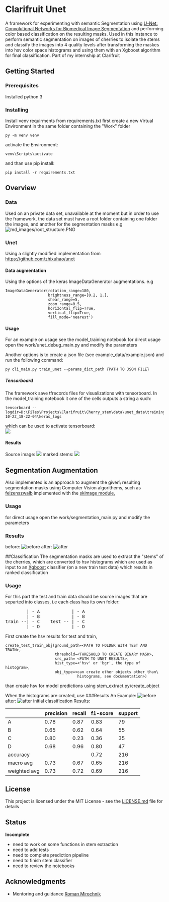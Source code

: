 # Clarifruit Unet

A framework for experimenting with semantic Segmentation using 
[U-Net: Convolutional Networks for Biomedical Image Segmentation](https://arxiv.org/abs/1505.04597) and
performing color based classification on the resulting masks.
Used in this instance to perform semantic segmentation on images of cherries to
isolate the stems and classify the images into 4 quality levels after
transforming the maskes into hsv color space histograms and using them with an
Xgboost algorithm for final classification.
Part of my internship at Clarifruit


## Getting Started


### Prerequisites

Installed python 3

### Installing

Install venv requirments from requirements.txt
first create a new Virtual Environment in the same
folder containing the "Work" folder
```
py -m venv venv
```
activate the Environment:
```
venv\Scripts\activate
```
and than use pip install:
```
pip install -r requirements.txt
```
## Overview

### Data
Used on an private data set, unavailable at the moment
but in order to use the framework, the data set must have a root
folder containing one folder the images, and another for the segmentation masks
e.g
![md_images/root_structure.PNG](md_images/root_structure.PNG)

### Unet

Using a slightly modified implementation from https://github.com/zhixuhao/unet

#### Data augmentation
Using the options of the keras ImageDataGenerator augmentations.
e.g 
```
ImageDataGenerator(rotation_range=180,
                   brightness_range=[0.2, 1.],
                   shear_range=5,
                   zoom_range=0.5,
                   horizontal_flip=True,
                   vertical_flip=True,
                   fill_mode='nearest')
```

#### Usage

For an example on usage see the model_training notebook
for direct usage open the work/unet_debug_main.py and modify the parameters

Another options is to create a json file 
(see example_data/example.json) and run the following command:

```
py cli_main.py train_unet --params_dict_path {PATH TO JSON FILE}
```

##### Tensorboard
The framework save tfrecords files for visualizations with tensorboard.
In the  model_training notebook it one of the cells outputs a string a such:
```
tensorboard --logdir=D:\Files\Projects\Clarifruit\Cherry_stem\data\unet_data\training\2019-10-22_18-22-04\keras_logs
```
which can be used to activate tensorboard:  
![](md_images/tensorboard.PNG)


#### Results
Source image:
![](md_images/67260-70372.png.jpg)
marked stems:
![](md_images/67260-70372.png_ontop.jpg)



## Segmentation Augmentation

Also implemented is an approach to augment the given\ resulting segmentation
masks using Computer Vision algorithems, such as [felzenszwalb](http://people.cs.uchicago.edu/~pff/papers/seg-ijcv.pdf)
implemented with the [skimage module](https://scikit-image.org/docs/dev/api/skimage.segmentation.html#skimage.segmentation.felzenszwalb),

### Usage
for direct usage open the work/segmentation_main.py and modify the parameters

### Results
before:
![before](md_images\segmentation\74714-32897_before.png.jpg)
after:
![after](md_images\segmentation\74714-32897_after.png.jpg)

##Classification
The segmentation masks are used to extract the "stems" of the cherries,
which are converted to hsv histograms which are used as input to an [Xgboost](https://xgboost.readthedocs.io/en/latest/) 
classifier (on a new train test data) which results in ranked classification

### Usage
For this part the test and train data should be source images that are separted 
into classes, i.e each class has its own folder:  
<pre>
        | - A            | - A  
        | - B            | - B  
train --| - C    test -- | - C    
        | - D            | - D 
</pre>
First create the hsv results for test and train,

```
create_test_train_obj(ground_path=<PATH TO FOLDER WITH TEST AND TRAIN>,
                      threshold=<THRESHOLD TO CREATE BINARY MASK>,
                      src_path= <PATH TO UNET RESULTS>,
                      hist_type=<'hsv' or 'bgr', the type of histogram>,
                      obj_type=<can create other objects other than\
                                histograms, see documentation>)
```

than create hsv for model predictions using  stem_extract.py\create_object

When the histograms are created, use
###Results
An Example:
![before](md_images/stems/38360-02397.png.jpg)
after:
![after](md_images/stems/38360-02397-stem.png.jpg)
 initial classification Results:
 
 |              | precision | recall | f1-score | support |
|--------------|-----------|--------|----------|---------|
| A            | 0.78      | 0.87   | 0.83     | 79      |
| B            | 0.65      | 0.62   | 0.64     | 55      |
| C            | 0.80      | 0.23   | 0.36     | 35      |
| D            | 0.68      | 0.96   | 0.80     | 47      |
| accuracy     |           |        | 0.72     | 216     |
| macro avg    | 0.73      | 0.67   | 0.65     | 216     |
| weighted avg | 0.73      | 0.72   | 0.69     | 216     |
 

## License

This project is licensed under the MIT License - see the [LICENSE.md](LICENSE.md) file for details

## Status
<b>Incomplete</b>
 - need to work on some functions in stem extraction
 - need to add tests
 - need to complete prediction pipeline
 - need to finish stem classifier
 - need to review the notebooks


## Acknowledgments

* Mentoring and guidance [Roman Mirochnik](https://www.linkedin.com/in/mrroman/)

